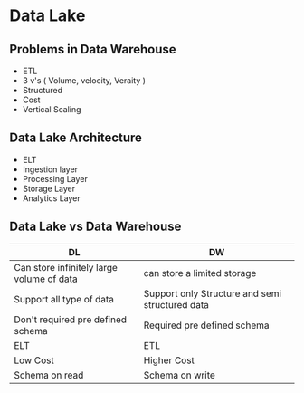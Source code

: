 # Data Lake

## Problems in Data Warehouse
- ETL
- 3 v's ( Volume, velocity, Veraity )
- Structured
- Cost 
- Vertical Scaling

## Data Lake Architecture
- ELT
- Ingestion layer
- Processing Layer
- Storage Layer
- Analytics Layer

## Data Lake vs Data Warehouse
| DL | DW |
|----|----|
| Can store infinitely large volume of data | can store a limited storage |
| Support all type of data | Support only Structure and semi structured data |
| Don't required pre defined schema | Required pre defined schema |
| ELT | ETL |
| Low Cost | Higher Cost |
| Schema on read | Schema on write |